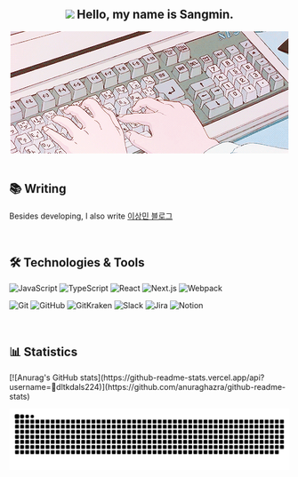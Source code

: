 <h2 align="center"><img src="https://media.giphy.com/media/hvRJCLFzcasrR4ia7z/giphy.gif" width="25px"> Hello, my name is Sangmin.</h2>
<div align="center">
  <img src="bannerImg.gif" alt="Banner gif">
</div>

<br/>

<h2>📚 Writing </h2>

Besides developing, I also write [이상민 블로그](https://ideal-dl.tistory.com/)

<br/>

<h2>🛠️ Technologies & Tools </h2>
<p>
<img alt="JavaScript" src ="https://img.shields.io/badge/JavaScript-F7DF1E?&style=flat-square&logo=JavaScript&logoColor=white"/>
<img alt="TypeScript" src ="https://img.shields.io/badge/TypeScript-3178C6?&style=flat-square&logo=TypeScript&logoColor=white"/>
<img alt="React" src ="https://img.shields.io/badge/React-61DAFB?&style=flat-square&logo=React&logoColor=white"/>
<img alt="Next.js" src ="https://img.shields.io/badge/Next.js-000000?&style=flat-square&logo=Next.js&logoColor=white"/>
<img alt="Webpack" src ="https://img.shields.io/badge/Webpack-8DD6F9?&style=flat-square&logo=Webpack&logoColor=white"/>  
</p>

<p>  
<img alt="Git" src ="https://img.shields.io/badge/Git-F05032?&style=flat-square&logo=Git&logoColor=white"/>
<img alt="GitHub" src ="https://img.shields.io/badge/GitHub-181717?&style=flat-square&logo=GitHub&logoColor=white"/>
<img alt="GitKraken" src ="https://img.shields.io/badge/GitKraken-179287?&style=flat-square&logo=GitKraken&logoColor=white"/>
<img alt="Slack" src ="https://img.shields.io/badge/Slack-4A154B?&style=flat-square&logo=Slack&logoColor=white"/>
<img alt="Jira" src ="https://img.shields.io/badge/Jira-0052CC?&style=flat-square&logo=Jira&logoColor=white"/>
<img alt="Notion" src ="https://img.shields.io/badge/Notion-000000?&style=flat-square&logo=Notion&logoColor=white"/>
</p>

<br/>

<h2>📊 Statistics</h2> 
[![Anurag's GitHub stats](https://github-readme-stats.vercel.app/api?username=dltkdals224)](https://github.com/anuraghazra/github-readme-stats)

<br/>

![Description of Snake](https://raw.githubusercontent.com/dltkdals224/dltkdals224/output/github-contribution-grid-snake-dark.svg)

